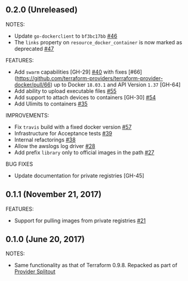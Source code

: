 ## 0.2.0 (Unreleased)

NOTES:
* Update `go-dockerclient` to `bf3bc17bb` [#46](https://github.com/terraform-providers/terraform-provider-docker/pull/46)
* The `links` property on `resource_docker_container` is now marked as deprecated [#47](https://github.com/terraform-providers/terraform-provider-docker/pull/47)

FEATURES:
* Add `swarm` capabilities [GH-29] [#40](https://github.com/terraform-providers/terraform-provider-docker/pull/40) with fixes [#66] 
(https://github.com/terraform-providers/terraform-provider-docker/pull/66) up to Docker `18.03.1` and API Version `1.37` [GH-64]
* Add ability to upload executable files [#55](https://github.com/terraform-providers/terraform-provider-docker/pull/55)
* Add support to attach devices to containers [GH-30] [#54](https://github.com/terraform-providers/terraform-provider-docker/pull/54)
* Add Ulimits to containers [#35](https://github.com/terraform-providers/terraform-provider-docker/pull/35)

IMPROVEMENTS:
* Fix `travis` build with a fixed docker version [#57](https://github.com/terraform-providers/terraform-provider-docker/pull/57)
* Infrastructure for Acceptance tests [#39](https://github.com/terraform-providers/terraform-provider-docker/pull/39)
* Internal refactorings [#38](https://github.com/terraform-providers/terraform-provider-docker/pull/38)
* Allow the awslogs log driver [#28](https://github.com/terraform-providers/terraform-provider-docker/pull/28)
* Add prefix `library` only to official images in the path [#27](https://github.com/terraform-providers/terraform-provider-docker/pull/27)

BUG FIXES
* Update documentation for private registries [GH-45]

## 0.1.1 (November 21, 2017)

FEATURES:
* Support for pulling images from private registries [#21](https://github.com/terraform-providers/terraform-provider-docker/issues/21)

## 0.1.0 (June 20, 2017)

NOTES:

* Same functionality as that of Terraform 0.9.8. Repacked as part of [Provider Splitout](https://www.hashicorp.com/blog/upcoming-provider-changes-in-terraform-0-10/)
